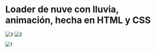 # Loader de nuve con lluvia, animación, hecha en HTML y CSS
![3](https://github.com/user-attachments/assets/43dc0039-43ed-4737-ad0d-6c864be1e054)
![2](https://github.com/user-attachments/assets/4759277a-bbdd-4f43-8083-23cfc1f9021d)


![1](https://github.com/user-attachments/assets/e341bb48-d098-40f1-831f-d42e735030e9)
